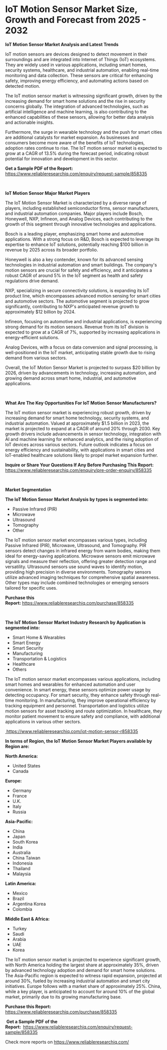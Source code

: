 <p><h1>IoT Motion Sensor Market Size, Growth and Forecast from 2025 - 2032</h1></p><p><strong>IoT Motion Sensor Market Analysis and Latest Trends</strong></p>
<p><p>IoT motion sensors are devices designed to detect movement in their surroundings and are integrated into Internet of Things (IoT) ecosystems. They are widely used in various applications, including smart homes, security systems, healthcare, and industrial automation, enabling real-time monitoring and data collection. These sensors are critical for enhancing safety, improving energy efficiency, and automating actions based on detected motion.</p><p>The IoT motion sensor market is witnessing significant growth, driven by the increasing demand for smart home solutions and the rise in security concerns globally. The integration of advanced technologies, such as artificial intelligence and machine learning, is also contributing to the enhanced capabilities of these sensors, allowing for better data analysis and actionable insights.</p><p>Furthermore, the surge in wearable technology and the push for smart cities are additional catalysts for market expansion. As businesses and consumers become more aware of the benefits of IoT technologies, adoption rates continue to rise. The IoT motion sensor market is expected to grow at a CAGR of 13.5% during the forecast period, indicating robust potential for innovation and development in this sector.</p></p>
<p><strong>Get a Sample PDF of the Report:&nbsp;</strong> <a href="https://www.reliableresearchiq.com/enquiry/request-sample/858335?utm_campaign=2463&utm_medium=2&utm_source=Github&utm_content=ia&utm_term=06042025&utm_id=iot-motion-sensor">https://www.reliableresearchiq.com/enquiry/request-sample/858335</a></p>
<p>&nbsp;</p>
<p><strong>IoT Motion Sensor Major Market Players</strong></p>
<p><p>The IoT Motion Sensor Market is characterized by a diverse range of players, including established semiconductor firms, sensor manufacturers, and industrial automation companies. Major players include Bosch, Honeywell, NXP, Infineon, and Analog Devices, each contributing to the growth of this segment through innovative technologies and applications.</p><p>Bosch is a leading player, emphasizing smart home and automotive applications. With a strong focus on R&D, Bosch is expected to leverage its expertise to enhance IoT solutions, potentially reaching $100 billion in revenue by 2025 across its broader portfolio.</p><p>Honeywell is also a key contender, known for its advanced sensing technologies in industrial automation and smart buildings. The company's motion sensors are crucial for safety and efficiency, and it anticipates a robust CAGR of around 5% in the IoT segment as health and safety regulations drive demand.</p><p>NXP, specializing in secure connectivity solutions, is expanding its IoT product line, which encompasses advanced motion sensing for smart cities and automotive sectors. The automotive segment is projected to grow significantly, contributing to NXP's anticipated revenue growth to approximately $12 billion by 2024.</p><p>Infineon, focusing on automotive and industrial applications, is experiencing strong demand for its motion sensors. Revenue from its IoT division is expected to grow at a CAGR of 7%, supported by increasing applications in energy-efficient solutions.</p><p>Analog Devices, with a focus on data conversion and signal processing, is well-positioned in the IoT market, anticipating stable growth due to rising demand from various sectors.</p><p>Overall, the IoT Motion Sensor Market is projected to surpass $20 billion by 2026, driven by advancements in technology, increasing automation, and growing demand across smart home, industrial, and automotive applications.</p></p>
<p>&nbsp;</p>
<p><strong>What Are The Key Opportunities For IoT Motion Sensor Manufacturers?</strong></p>
<p><p>The IoT motion sensor market is experiencing robust growth, driven by increasing demand for smart home technology, security systems, and industrial automation. Valued at approximately $1.5 billion in 2023, the market is projected to expand at a CAGR of around 20% through 2030. Key growth drivers include advancements in sensor technology, integration with AI and machine learning for enhanced analytics, and the rising adoption of IoT devices across various sectors. Future outlook indicates a focus on energy efficiency and sustainability, with applications in smart cities and IoT-enabled healthcare solutions likely to propel market expansion further.</p></p>
<p><strong>Inquire or Share Your Questions If Any Before Purchasing This Report:</strong> <a href="https://www.reliableresearchiq.com/enquiry/pre-order-enquiry/858335?utm_campaign=2463&utm_medium=2&utm_source=Github&utm_content=ia&utm_term=06042025&utm_id=iot-motion-sensor">https://www.reliableresearchiq.com/enquiry/pre-order-enquiry/858335</a></p>
<p>&nbsp;</p>
<p><strong>Market Segmentation</strong></p>
<p><strong>The IoT Motion Sensor Market Analysis by types is segmented into:</strong></p>
<p><ul><li>Passive Infrared (PIR)</li><li>Microwave</li><li>Ultrasound</li><li>Tomography</li><li>Other</li></ul></p>
<p><p>The IoT motion sensor market encompasses various types, including Passive Infrared (PIR), Microwave, Ultrasound, and Tomography. PIR sensors detect changes in infrared energy from warm bodies, making them ideal for energy-saving applications. Microwave sensors emit microwave signals and measure their reflection, offering greater detection range and versatility. Ultrasound sensors use sound waves to identify motion, providing high precision in diverse environments. Tomography sensors utilize advanced imaging techniques for comprehensive spatial awareness. Other types may include combined technologies or emerging sensors tailored for specific uses.</p></p>
<p><strong>Purchase this Report:&nbsp;</strong><a href="https://www.reliableresearchiq.com/purchase/858335?utm_campaign=2463&utm_medium=2&utm_source=Github&utm_content=ia&utm_term=06042025&utm_id=iot-motion-sensor">https://www.reliableresearchiq.com/purchase/858335</a></p>
<p>&nbsp;</p>
<p><strong>The IoT Motion Sensor Market Industry Research by Application is segmented into:</strong></p>
<p><ul><li>Smart Home & Wearables</li><li>Smart Energy</li><li>Smart Security</li><li>Manufacturing</li><li>Transportation & Logistics</li><li>Healthcare</li><li>Others</li></ul></p>
<p><p>The IoT motion sensor market encompasses various applications, including smart homes and wearables for enhanced automation and user convenience. In smart energy, these sensors optimize power usage by detecting occupancy. For smart security, they enhance safety through real-time monitoring. In manufacturing, they improve operational efficiency by tracking equipment and personnel. Transportation and logistics utilize motion sensors for asset tracking and route optimization. In healthcare, they monitor patient movement to ensure safety and compliance, with additional applications in various other sectors.</p></p>
<p><a href="https://www.reliableresearchiq.com/iot-motion-sensor-r858335?utm_campaign=2463&utm_medium=2&utm_source=Github&utm_content=ia&utm_term=06042025&utm_id=iot-motion-sensor">&nbsp;https://www.reliableresearchiq.com/iot-motion-sensor-r858335</a></p>
<p><strong>In terms of Region, the IoT Motion Sensor Market Players available by Region are:</strong></p>
<p>
    <p> <strong> North America: </strong>
        <ul>
            <li>United States</li>
            <li>Canada</li>
        </ul>
        </p> 
    <p> <strong> Europe: </strong>
        <ul>
            <li>Germany</li>
            <li>France</li>
            <li>U.K.</li>
            <li>Italy</li>
            <li>Russia</li>
        </ul>
        </p> 
    <p> <strong> Asia-Pacific: </strong>
        <ul>
            <li>China</li>
            <li>Japan</li>
            <li>South Korea</li>
            <li>India</li>
            <li>Australia</li>
            <li>China Taiwan</li>
            <li>Indonesia</li>
            <li>Thailand</li>
            <li>Malaysia</li>
        </ul>
        </p> 
    <p> <strong> Latin America: </strong>
        <ul>
            <li>Mexico</li>
            <li>Brazil</li>
            <li>Argentina Korea</li>
            <li>Colombia</li>
        </ul>
        </p> 
    <p> <strong> Middle East & Africa: </strong>
        <ul>
            <li>Turkey</li>
            <li>Saudi</li>
            <li>Arabia</li>
            <li>UAE</li>
            <li>Korea</li>
        </ul>
    </p>
    </p>
<p><p>The IoT motion sensor market is projected to experience significant growth, with North America holding the largest share at approximately 35%, driven by advanced technology adoption and demand for smart home solutions. The Asia-Pacific region is expected to witness rapid expansion, projected at around 30%, fueled by increasing industrial automation and smart city initiatives. Europe follows with a market share of approximately 25%. China, while a key player, is anticipated to account for around 10% of the global market, primarily due to its growing manufacturing base.</p></p>
<p><strong>Purchase this Report: </strong><a href="https://www.reliableresearchiq.com/purchase/858335?utm_campaign=2463&utm_medium=2&utm_source=Github&utm_content=ia&utm_term=06042025&utm_id=iot-motion-sensor">https://www.reliableresearchiq.com/purchase/858335</a></p>
<p>&nbsp;<strong>Get a Sample PDF of the Report:&nbsp;&nbsp;</strong><a href="https://www.reliableresearchiq.com/enquiry/request-sample/858335?utm_campaign=2463&utm_medium=2&utm_source=Github&utm_content=ia&utm_term=06042025&utm_id=iot-motion-sensor">https://www.reliableresearchiq.com/enquiry/request-sample/858335</a></p>
<p><strong></strong></p>
<p>Check more reports on <a href="https://www.reliableresearchiq.com/?utm_campaign=2463&utm_medium=2&utm_source=Github&utm_content=ia&utm_term=06042025&utm_id=iot-motion-sensor">https://www.reliableresearchiq.com/</a></p>